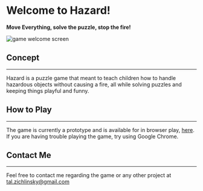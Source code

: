 # Welcome to Hazard!

**Move Everything, solve the puzzle, stop the fire!**


![game welcome screen](./Screenshots/WelcomeScreen.png)

## Concept
--- 
Hazard is a puzzle game that meant to teach children how to handle hazardous objects without causing a fire, all while solving puzzles and keeping things playful and funny.

## How to Play
 ---
The game is currently a prototype and is available for in browser play, [here](enzogorlami.itch.io/hazard-3d).
If you are having trouble playing the game, try using Google Chrome. 

## Contact Me
___
Feel free to contact me regarding the game or any other project at tal.zichlinsky@gmail.com

